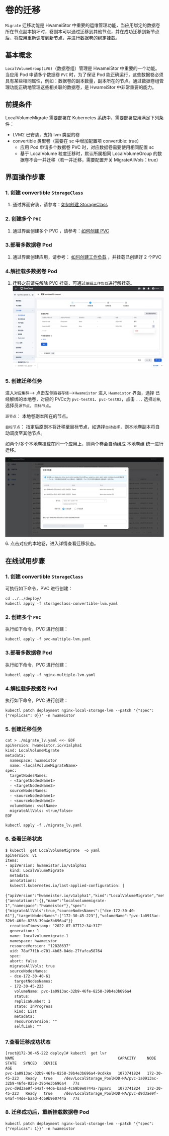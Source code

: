 # 卷的迁移

`Migrate` 迁移功能是 HwameiStor 中重要的运维管理功能，当应用绑定的数据卷所在节点副本损坏时，卷副本可以通过迁移到其他节点，并在成功迁移到新节点后，将应用重新调度到新节点，并进行数据卷的绑定挂载。

## 基本概念

`LocalVolumeGroup(LVG)`（数据卷组）管理是 HwameiStor 中重要的一个功能。当应用 Pod 申请多个数据卷 `PVC` 时，为了保证 Pod 能正确运行，这些数据卷必须具有某些相同属性，例如：数据卷的副本数量，副本所在的节点。通过数据卷组管理功能正确地管理这些相关联的数据卷，是 HwameiStor 中非常重要的能力。

## 前提条件

LocalVolumeMigrate 需要部署在 Kubernetes 系统中，需要部署应用满足下列条件：

* LVM2 已安装，支持 lvm 类型的卷
* convertible 类型卷（需要在 sc 中增加配置项 convertible: true）
    * 应用 Pod 申请多个数据卷 PVC 时，对应数据卷需要使用相同配置 sc
    * 基于 LocalVolume 粒度迁移时，默认所属相同 LocalVolumeGroup 的数据卷不会一并迁移（若一并迁移，需要配置开关 MigrateAllVols：true）

## 界面操作步骤

### 1. 创建 convertible `StorageClass`

1. 通过界面安装，请参考：[如何创建 StorageClass](../../../kpanda/user-guide/storage/sc.md)

### 2. 创建多个  `PVC`

1. 通过界面创建多个 PVC ，请参考：[如何创建 PVC](../../../kpanda/user-guide/storage/pvc.md)

### 3.部署多数据卷 Pod

1. 通过界面创建应用，请参考： [如何创建工作负载](../../../kpanda/user-guide/workloads/create-deployment.md)  ，并挂载已创建好 2 个PVC

### 4.解挂载多数据卷 Pod

1. 迁移之前请先解除 PVC 挂载，可通过`编辑工作负载`进行解挂载。
   ![unbound01](../../images/unboundpvc-01.jpg)

### 5. 创建迁移任务

进入`对应集群`--> 点击左侧`容器存储`-->`Hwameistor` 进入 `Hwameistor` 界面，选择 已经解绑的本地卷，对应的 PVCc为  `pvc-test01`、`pvc-test02`，点击 `...` 选择`迁移`,选择员`源节点`，`目标节点`。

`源节点`： 本地卷副本所在的节点。

`目标节点`： 指定后原副本将迁移至目标节点，如选择`自动选择`，则本地卷副本将自动调度至其他节点。

如两个/多个本地卷挂载在同一个应用上，则两个卷会自动组成 本地卷组 统一进行迁移。

![migration01](../../images/migrationaction-01.jpg)6. 点击对应的本地卷，进入详情查看迁移状态。



## 在线试用步骤

### 1. 创建 convertible `StorageClass`

可执行如下命令，PVC 进行创建：

```console
cd ../../deploy/
kubectl apply -f storageclass-convertible-lvm.yaml
```

### 2. 创建多个  `PVC`

执行如下命令，PVC 进行创建：

```console
kubectl apply -f pvc-multiple-lvm.yaml
```

### 3.部署多数据卷 Pod

执行如下命令，PVC 进行创建：

```console
kubectl apply -f nginx-multiple-lvm.yaml
```

### 4.解挂载多数据卷 Pod

执行如下命令，PVC 进行创建：

```console
kubectl patch deployment nginx-local-storage-lvm --patch '{"spec": {"replicas": 0}}' -n hwameistor
```

### 5. 创建迁移任务

```console
cat > ./migrate_lv.yaml <<- EOF
apiVersion: hwameistor.io/v1alpha1
kind: LocalVolumeMigrate
metadata:
  namespace: hwameistor
  name: <localVolumeMigrateName>
spec:
  targetNodesNames: 
  - <targetNodesName1>
  - <targetNodesName2>
  sourceNodesNames:
  - <sourceNodesName1>
  - <sourceNodesName2>
  volumeName: <volName>
  migrateAllVols: <true/false>
EOF
```

```console
kubectl apply -f ./migrate_lv.yaml
```

###  6. 查看迁移状态

```console
$ kubectl  get LocalVolumeMigrate  -o yaml
apiVersion: v1
items:
- apiVersion: hwameistor.io/v1alpha1
  kind: LocalVolumeMigrate
  metadata:
  annotations:
  kubectl.kubernetes.io/last-applied-configuration: |
  {"apiVersion":"hwameistor.io/v1alpha1","kind":"LocalVolumeMigrate","metadata":{"annotations":{},"name":"localvolumemigrate-1","namespace":"hwameistor"},"spec":{"migrateAllVols":true,"sourceNodesNames":["dce-172-30-40-61"],"targetNodesNames":["172-30-45-223"],"volumeName":"pvc-1a0913ac-32b9-46fe-8258-39b4e3b696a4"}}
  creationTimestamp: "2022-07-07T12:34:31Z"
  generation: 1
  name: localvolumemigrate-1
  namespace: hwameistor
  resourceVersion: "12828637"
  uid: 78af7f1b-d701-4b03-84de-27fafca58764
  spec:
  abort: false
  migrateAllVols: true
  sourceNodesNames:
  - dce-172-30-40-61
    targetNodesNames:
  - 172-30-45-223
    volumeName: pvc-1a0913ac-32b9-46fe-8258-39b4e3b696a4
    status:
    replicaNumber: 1
    state: InProgress
    kind: List
    metadata:
    resourceVersion: ""
    selfLink: ""
```

## 

### 7.查看迁移成功状态

```console
[root@172-30-45-222 deploy]# kubectl  get lvr
NAME                                              CAPACITY     NODE            STATE   SYNCED   DEVICE                                                                  AGE
pvc-1a0913ac-32b9-46fe-8258-39b4e3b696a4-9cdkkn   1073741824   172-30-45-223   Ready   true     /dev/LocalStorage_PoolHDD-HA/pvc-1a0913ac-32b9-46fe-8258-39b4e3b696a4   77s
pvc-d9d3ae9f-64af-44de-baad-4c69b9e0744a-7ppmrx   1073741824   172-30-45-223   Ready   true     /dev/LocalStorage_PoolHDD-HA/pvc-d9d3ae9f-64af-44de-baad-4c69b9e0744a   77s
```

### 8. 迁移成功后，重新挂载数据卷 Pod

```console
kubectl patch deployment nginx-local-storage-lvm --patch '{"spec": {"replicas": 1}}' -n hwameistor
```

